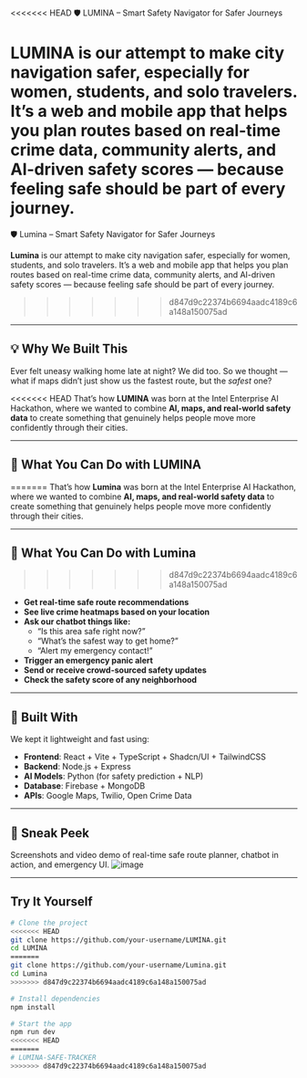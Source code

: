 <<<<<<< HEAD
🛡️ LUMINA – Smart Safety Navigator for Safer Journeys

**LUMINA** is our attempt to make city navigation safer, especially for women, students, and solo travelers. It’s a web and mobile app that helps you plan routes based on real-time crime data, community alerts, and AI-driven safety scores — because feeling safe should be part of every journey.
=======
🛡️ Lumina – Smart Safety Navigator for Safer Journeys

**Lumina** is our attempt to make city navigation safer, especially for women, students, and solo travelers. It’s a web and mobile app that helps you plan routes based on real-time crime data, community alerts, and AI-driven safety scores — because feeling safe should be part of every journey.
>>>>>>> d847d9c22374b6694aadc4189c6a148a150075ad

---

## 💡 Why We Built This

Ever felt uneasy walking home late at night? We did too. So we thought — what if maps didn’t just show us the fastest route, but the *safest* one?

<<<<<<< HEAD
That’s how **LUMINA** was born at the Intel Enterprise AI Hackathon, where we wanted to combine **AI, maps, and real-world safety data** to create something that genuinely helps people move more confidently through their cities.

---

## 🚀 What You Can Do with LUMINA
=======
That’s how **Lumina** was born at the Intel Enterprise AI Hackathon, where we wanted to combine **AI, maps, and real-world safety data** to create something that genuinely helps people move more confidently through their cities.

---

## 🚀 What You Can Do with Lumina
>>>>>>> d847d9c22374b6694aadc4189c6a148a150075ad

- **Get real-time safe route recommendations**
- **See live crime heatmaps based on your location**
- **Ask our chatbot things like:**
  - “Is this area safe right now?”
  - “What’s the safest way to get home?”
  - “Alert my emergency contact!”
- **Trigger an emergency panic alert**
- **Send or receive crowd-sourced safety updates**
- **Check the safety score of any neighborhood**

---

## 🧠 Built With

We kept it lightweight and fast using:

- **Frontend**: React + Vite + TypeScript + Shadcn/UI + TailwindCSS
- **Backend**: Node.js + Express
- **AI Models**: Python (for safety prediction + NLP)
- **Database**: Firebase + MongoDB
- **APIs**: Google Maps, Twilio, Open Crime Data

---

## 📸 Sneak Peek

Screenshots and video demo of real-time safe route planner, chatbot in action, and emergency UI.
![image](https://github.com/user-attachments/assets/010cb4a7-39ec-4240-8d11-dd1246305cb9)



---

## Try It Yourself

```bash
# Clone the project
<<<<<<< HEAD
git clone https://github.com/your-username/LUMINA.git
cd LUMINA
=======
git clone https://github.com/your-username/Lumina.git
cd Lumina
>>>>>>> d847d9c22374b6694aadc4189c6a148a150075ad

# Install dependencies
npm install

# Start the app
npm run dev
<<<<<<< HEAD
=======
# LUMINA-SAFE-TRACKER
>>>>>>> d847d9c22374b6694aadc4189c6a148a150075ad
